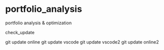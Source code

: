 # portfolio_analysis
portfolio analysis &amp; optimization

check_update

git update online
git update vscode
git update vscode2
git update online2
